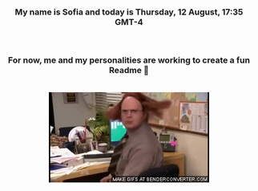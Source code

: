 


<div align="center">
<h3 >My name is Sofia and today is Thursday, 12 August, 17:35 GMT-4</h3><br>
<h3 >For now, me and my personalities are working to create a fun Readme 👋
</h3><br>
<img src='img/dwight.gif' alt='working...'/>
</div>
